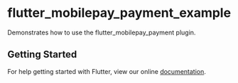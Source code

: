 # flutter_mobilepay_payment_example

Demonstrates how to use the flutter_mobilepay_payment plugin.

## Getting Started

For help getting started with Flutter, view our online
[documentation](https://flutter.io/).
